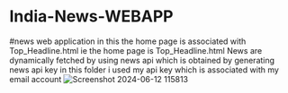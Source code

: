 # India-News-WEBAPP
#news web application in this the home page is associated with Top_Headline.html ie the home page is Top_Headline.html News are dynamically fetched by using news api which is obtained by generating news api key in this folder i used my api key which is associated with my email account
![Screenshot 2024-06-12 115813](https://github.com/Suhani-01/India-News-WEBAPP/assets/141126352/b1cc58c3-1c53-424c-b5cb-ce862f80bd39)
